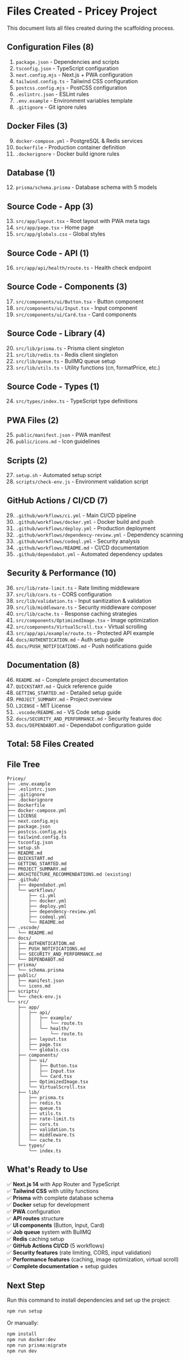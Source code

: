 # Files Created - Pricey Project

This document lists all files created during the scaffolding process.

## Configuration Files (8)

1. `package.json` - Dependencies and scripts
2. `tsconfig.json` - TypeScript configuration
3. `next.config.mjs` - Next.js + PWA configuration
4. `tailwind.config.ts` - Tailwind CSS configuration
5. `postcss.config.mjs` - PostCSS configuration
6. `.eslintrc.json` - ESLint rules
7. `.env.example` - Environment variables template
8. `.gitignore` - Git ignore rules

## Docker Files (3)

9. `docker-compose.yml` - PostgreSQL & Redis services
10. `Dockerfile` - Production container definition
11. `.dockerignore` - Docker build ignore rules

## Database (1)

12. `prisma/schema.prisma` - Database schema with 5 models

## Source Code - App (3)

13. `src/app/layout.tsx` - Root layout with PWA meta tags
14. `src/app/page.tsx` - Home page
15. `src/app/globals.css` - Global styles

## Source Code - API (1)

16. `src/app/api/health/route.ts` - Health check endpoint

## Source Code - Components (3)

17. `src/components/ui/Button.tsx` - Button component
18. `src/components/ui/Input.tsx` - Input component
19. `src/components/ui/Card.tsx` - Card components

## Source Code - Library (4)

20. `src/lib/prisma.ts` - Prisma client singleton
21. `src/lib/redis.ts` - Redis client singleton
22. `src/lib/queue.ts` - BullMQ queue setup
23. `src/lib/utils.ts` - Utility functions (cn, formatPrice, etc.)

## Source Code - Types (1)

24. `src/types/index.ts` - TypeScript type definitions

## PWA Files (2)

25. `public/manifest.json` - PWA manifest
26. `public/icons.md` - Icon guidelines

## Scripts (2)

27. `setup.sh` - Automated setup script
28. `scripts/check-env.js` - Environment validation script

## GitHub Actions / CI/CD (7)

29. `.github/workflows/ci.yml` - Main CI/CD pipeline
30. `.github/workflows/docker.yml` - Docker build and push
31. `.github/workflows/deploy.yml` - Production deployment
32. `.github/workflows/dependency-review.yml` - Dependency scanning
33. `.github/workflows/codeql.yml` - Security analysis
34. `.github/workflows/README.md` - CI/CD documentation
35. `.github/dependabot.yml` - Automated dependency updates

## Security & Performance (10)

36. `src/lib/rate-limit.ts` - Rate limiting middleware
37. `src/lib/cors.ts` - CORS configuration
38. `src/lib/validation.ts` - Input sanitization & validation
39. `src/lib/middleware.ts` - Security middleware composer
40. `src/lib/cache.ts` - Response caching strategies
41. `src/components/OptimizedImage.tsx` - Image optimization
42. `src/components/VirtualScroll.tsx` - Virtual scrolling
43. `src/app/api/example/route.ts` - Protected API example
44. `docs/AUTHENTICATION.md` - Auth setup guide
45. `docs/PUSH_NOTIFICATIONS.md` - Push notifications guide

## Documentation (8)

46. `README.md` - Complete project documentation
47. `QUICKSTART.md` - Quick reference guide
48. `GETTING_STARTED.md` - Detailed setup guide
49. `PROJECT_SUMMARY.md` - Project overview
50. `LICENSE` - MIT License
51. `.vscode/README.md` - VS Code setup guide
52. `docs/SECURITY_AND_PERFORMANCE.md` - Security features doc
53. `docs/DEPENDABOT.md` - Dependabot configuration guide

## Total: 58 Files Created

## File Tree

```
Pricey/
├── .env.example
├── .eslintrc.json
├── .gitignore
├── .dockerignore
├── Dockerfile
├── docker-compose.yml
├── LICENSE
├── next.config.mjs
├── package.json
├── postcss.config.mjs
├── tailwind.config.ts
├── tsconfig.json
├── setup.sh
├── README.md
├── QUICKSTART.md
├── GETTING_STARTED.md
├── PROJECT_SUMMARY.md
├── ARCHITECTURE_RECOMMENDATIONS.md (existing)
├── .github/
│   ├── dependabot.yml
│   └── workflows/
│       ├── ci.yml
│       ├── docker.yml
│       ├── deploy.yml
│       ├── dependency-review.yml
│       ├── codeql.yml
│       └── README.md
├── .vscode/
│   └── README.md
├── docs/
│   ├── AUTHENTICATION.md
│   ├── PUSH_NOTIFICATIONS.md
│   ├── SECURITY_AND_PERFORMANCE.md
│   └── DEPENDABOT.md
├── prisma/
│   └── schema.prisma
├── public/
│   ├── manifest.json
│   └── icons.md
├── scripts/
│   └── check-env.js
└── src/
    ├── app/
    │   ├── api/
    │   │   ├── example/
    │   │   │   └── route.ts
    │   │   └── health/
    │   │       └── route.ts
    │   ├── layout.tsx
    │   ├── page.tsx
    │   └── globals.css
    ├── components/
    │   ├── ui/
    │   │   ├── Button.tsx
    │   │   ├── Input.tsx
    │   │   └── Card.tsx
    │   ├── OptimizedImage.tsx
    │   └── VirtualScroll.tsx
    ├── lib/
    │   ├── prisma.ts
    │   ├── redis.ts
    │   ├── queue.ts
    │   ├── utils.ts
    │   ├── rate-limit.ts
    │   ├── cors.ts
    │   ├── validation.ts
    │   ├── middleware.ts
    │   └── cache.ts
    └── types/
        └── index.ts
```

## What's Ready to Use

✅ **Next.js 14** with App Router and TypeScript  
✅ **Tailwind CSS** with utility functions  
✅ **Prisma** with complete database schema  
✅ **Docker** setup for development  
✅ **PWA** configuration  
✅ **API routes** structure  
✅ **UI components** (Button, Input, Card)  
✅ **Job queue** system with BullMQ  
✅ **Redis** caching setup  
✅ **GitHub Actions CI/CD** (5 workflows)  
✅ **Security features** (rate limiting, CORS, input validation)  
✅ **Performance features** (caching, image optimization, virtual scroll)  
✅ **Complete documentation** + setup guides

## Next Step

Run this command to install dependencies and set up the project:

```bash
npm run setup
```

Or manually:

```bash
npm install
npm run docker:dev
npm run prisma:migrate
npm run dev
```
